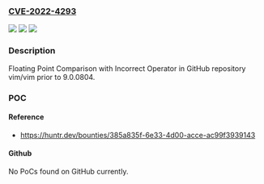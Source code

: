 ### [CVE-2022-4293](https://cve.mitre.org/cgi-bin/cvename.cgi?name=CVE-2022-4293)
![](https://img.shields.io/static/v1?label=Product&message=vim%2Fvim&color=blue)
![](https://img.shields.io/static/v1?label=Version&message=n%2Fa&color=blue)
![](https://img.shields.io/static/v1?label=Vulnerability&message=CWE-1077%20Floating%20Point%20Comparison%20with%20Incorrect%20Operator&color=brighgreen)

### Description

Floating Point Comparison with Incorrect Operator in GitHub repository vim/vim prior to 9.0.0804.

### POC

#### Reference
- https://huntr.dev/bounties/385a835f-6e33-4d00-acce-ac99f3939143

#### Github
No PoCs found on GitHub currently.

